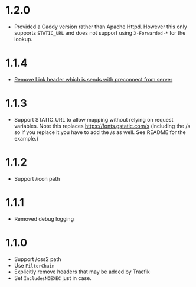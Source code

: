 # 1.2.0

* Provided a Caddy version rather than Apache Httpd.  However this only supports `STATIC_URL` and does not support using `X-Forwarded-*` for the lookup.

# 1.1.4

* [Remove Link header which is sends with preconnect from server](https://github.com/trajano/google-fonts-proxy-docker/pull/2)

# 1.1.3

* Support STATIC_URL to allow mapping without relying on request variables.  Note this replaces https://fonts.gstatic.com/s (including the /s so if you replace it you have to add the /s as well.  See README for the example.)

# 1.1.2

* Support /icon path

# 1.1.1

* Removed debug logging

# 1.1.0

* Support /css2 path
* Use `FilterChain`
* Explicitly remove headers that may be added by Traefik
* Set `IncludesNOEXEC` just in case.
